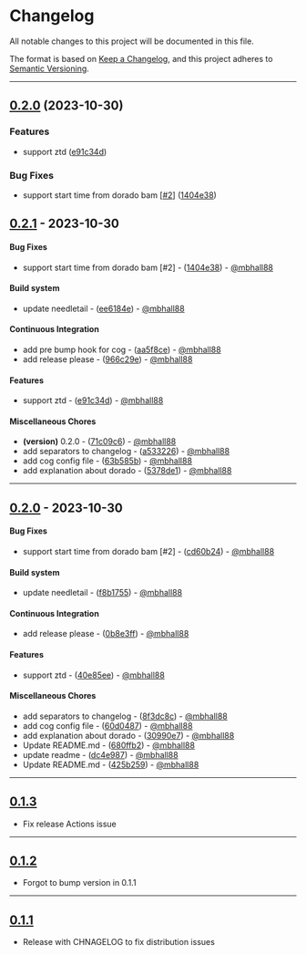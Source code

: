 # Changelog
All notable changes to this project will be documented in this file.

The format is based on [Keep a Changelog](https://keepachangelog.com/en/1.0.0/),
and this project adheres to [Semantic Versioning](https://semver.org/spec/v2.0.0.html).

- - -
## [0.2.0](https://github.com/mbhall88/ontime/compare/0.1.3...0.2.0) (2023-10-30)


### Features

* support ztd ([e91c34d](https://github.com/mbhall88/ontime/commit/e91c34d0e69b6dcbdb097dadbcf0977f05e1d9ea))


### Bug Fixes

* support start time from dorado bam [[#2](https://github.com/mbhall88/ontime/issues/2)] ([1404e38](https://github.com/mbhall88/ontime/commit/1404e383a062823f8868fa443c38e28ca34ea0f5))

## [0.2.1](https://github.com/mbhall88/ontime/compare/0.2.0..0.2.1) - 2023-10-30
#### Bug Fixes
- support start time from dorado bam [#2] - ([1404e38](https://github.com/mbhall88/ontime/commit/1404e383a062823f8868fa443c38e28ca34ea0f5)) - [@mbhall88](https://github.com/mbhall88)
#### Build system
- update needletail - ([ee6184e](https://github.com/mbhall88/ontime/commit/ee6184e09b24052709697fc9b35e59fffbd3bebe)) - [@mbhall88](https://github.com/mbhall88)
#### Continuous Integration
- add pre bump hook for cog - ([aa5f8ce](https://github.com/mbhall88/ontime/commit/aa5f8ce5a23a5f4ab51b8db395de7466d8d066cd)) - [@mbhall88](https://github.com/mbhall88)
- add release please - ([966c29e](https://github.com/mbhall88/ontime/commit/966c29ed843054c8fafd22b42f25d496bbea55a3)) - [@mbhall88](https://github.com/mbhall88)
#### Features
- support ztd - ([e91c34d](https://github.com/mbhall88/ontime/commit/e91c34d0e69b6dcbdb097dadbcf0977f05e1d9ea)) - [@mbhall88](https://github.com/mbhall88)
#### Miscellaneous Chores
- **(version)** 0.2.0 - ([71c09c6](https://github.com/mbhall88/ontime/commit/71c09c611330847603697a5f380e719a39e108ac)) - [@mbhall88](https://github.com/mbhall88)
- add separators to changelog - ([a533226](https://github.com/mbhall88/ontime/commit/a533226a003defa7b2599c8b150d1c9a07d78957)) - [@mbhall88](https://github.com/mbhall88)
- add cog config file - ([63b585b](https://github.com/mbhall88/ontime/commit/63b585b5709ace7b72b760c4a27a09912465b771)) - [@mbhall88](https://github.com/mbhall88)
- add explanation about dorado - ([5378de1](https://github.com/mbhall88/ontime/commit/5378de1848d8b78b123a87f2b547c0b70621c3ed)) - [@mbhall88](https://github.com/mbhall88)

- - -

## [0.2.0](https://github.com/mbhall88/ontime/compare/0.1.3..0.2.0) - 2023-10-30
#### Bug Fixes
- support start time from dorado bam [#2] - ([cd60b24](https://github.com/mbhall88/ontime/commit/cd60b242de49f17fb59888a2063900fc8cc842f9)) - [@mbhall88](https://github.com/mbhall88)
#### Build system
- update needletail - ([f8b1755](https://github.com/mbhall88/ontime/commit/f8b1755d4a1e6794db1e17c5549deaaba491c5e3)) - [@mbhall88](https://github.com/mbhall88)
#### Continuous Integration
- add release please - ([0b8e3ff](https://github.com/mbhall88/ontime/commit/0b8e3ff0ae59a226cfce35e5ae26d0f25bc0894a)) - [@mbhall88](https://github.com/mbhall88)
#### Features
- support ztd - ([40e85ee](https://github.com/mbhall88/ontime/commit/40e85ee59d150977a7419bad00cbd20945cef981)) - [@mbhall88](https://github.com/mbhall88)
#### Miscellaneous Chores
- add separators to changelog - ([8f3dc8c](https://github.com/mbhall88/ontime/commit/8f3dc8c7ca57f2e9c9abd3543b4e991e98e7fffa)) - [@mbhall88](https://github.com/mbhall88)
- add cog config file - ([60d0487](https://github.com/mbhall88/ontime/commit/60d04879105b474af35dc05afecddee90566ec29)) - [@mbhall88](https://github.com/mbhall88)
- add explanation about dorado - ([30990e7](https://github.com/mbhall88/ontime/commit/30990e745d5454ee0993360ec26da7c27648ed69)) - [@mbhall88](https://github.com/mbhall88)
- Update README.md - ([680ffb2](https://github.com/mbhall88/ontime/commit/680ffb2fb371211c123d346ee7207c5a13dd5ea0)) - [@mbhall88](https://github.com/mbhall88)
- update readme - ([dc4e987](https://github.com/mbhall88/ontime/commit/dc4e987be3f6d708fc7802ddf19ec5a04f82f789)) - [@mbhall88](https://github.com/mbhall88)
- Update README.md - ([425b259](https://github.com/mbhall88/ontime/commit/425b25991726a2a60fe86927fed50c0bc491b5a6)) - [@mbhall88](https://github.com/mbhall88)

- - -


## [0.1.3]

- Fix release Actions issue

- - -

## [0.1.2]

- Forgot to bump version in 0.1.1

- - -

## [0.1.1]

- Release with CHNAGELOG to fix distribution issues

[unreleased]: https://github.com/mbhall88/ontime/compare/0.1.3...HEAD
[0.1.3]: https://github.com/mbhall88/ontime/compare/0.1.2...0.1.3
[0.1.2]: https://github.com/mbhall88/ontime/compare/0.1.1...0.1.2
[0.1.1]: https://github.com/mbhall88/ontime/compare/0.1.0...0.1.1
